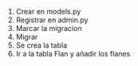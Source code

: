 1. Crear en models.py
2. Registrar en admin.py
3. Marcar la migracion
4. Migrar
5. Se crea la tabla 
6. Ir a la tabla Flan y añadir los flanes